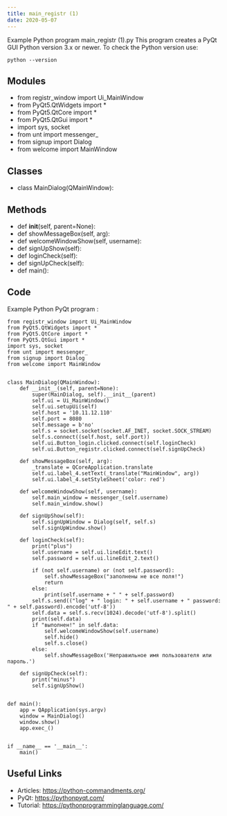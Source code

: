 ```yaml
---
title: main_registr (1)
date: 2020-05-07
---
```

Example Python program main_registr (1).py
This program creates a PyQt GUI
Python version 3.x or newer.
To check the Python version use:

    python --version

## Modules

* from registr_window import Ui_MainWindow
* from PyQt5.QtWidgets import *
* from PyQt5.QtCore import *
* from PyQt5.QtGui import *
* import sys, socket
* from unt import messenger_
* from signup import Dialog
* from welcome import MainWindow

## Classes

* class MainDialog(QMainWindow):

## Methods

* def __init__(self, parent=None):
* def showMessageBox(self, arg):
* def welcomeWindowShow(self, username):
* def signUpShow(self):
* def loginCheck(self):
* def signUpCheck(self):
* def main():

## Code

Example Python PyQt program :

    from registr_window import Ui_MainWindow
    from PyQt5.QtWidgets import *
    from PyQt5.QtCore import *
    from PyQt5.QtGui import *
    import sys, socket
    from unt import messenger_
    from signup import Dialog
    from welcome import MainWindow
    
    
    class MainDialog(QMainWindow):
        def __init__(self, parent=None):
            super(MainDialog, self).__init__(parent)
            self.ui = Ui_MainWindow()
            self.ui.setupUi(self)
            self.host = '10.11.12.110'
            self.port = 8080
            self.message = b'no'
            self.s = socket.socket(socket.AF_INET, socket.SOCK_STREAM)
            self.s.connect((self.host, self.port))
            self.ui.Button_login.clicked.connect(self.loginCheck)
            self.ui.Button_registr.clicked.connect(self.signUpCheck)
    
        def showMessageBox(self, arg):
            _translate = QCoreApplication.translate
            self.ui.label_4.setText(_translate("MainWindow", arg))
            self.ui.label_4.setStyleSheet('color: red')
    
        def welcomeWindowShow(self, username):
            self.main_window = messenger_(self.username)
            self.main_window.show()
    
        def signUpShow(self):
            self.signUpWindow = Dialog(self, self.s)
            self.signUpWindow.show()
    
        def loginCheck(self):
            print("plus")
            self.username = self.ui.lineEdit.text()
            self.password = self.ui.lineEdit_2.text()
    
            if (not self.username) or (not self.password):
                self.showMessageBox("заполнены не все поля!")
                return
            else:
                print(self.username + " " + self.password)
            self.s.send(("log" + " login: " + self.username + " password: " + self.password).encode('utf-8'))
            self.data = self.s.recv(1024).decode('utf-8').split()
            print(self.data)
            if "выполнен!" in self.data:
                self.welcomeWindowShow(self.username)
                self.hide()
                self.s.close()
            else:
                self.showMessageBox('Неправильное имя пользователя или пароль.')
    
        def signUpCheck(self):
            print("minus")
            self.signUpShow()
    
    
    def main():
        app = QApplication(sys.argv)
        window = MainDialog()
        window.show()
        app.exec_()
    
    
    if __name__ == '__main__':
        main()
    

## Useful Links

- Articles: https://python-commandments.org/
- PyQt: https://pythonpyqt.com/
- Tutorial: https://pythonprogramminglanguage.com/
